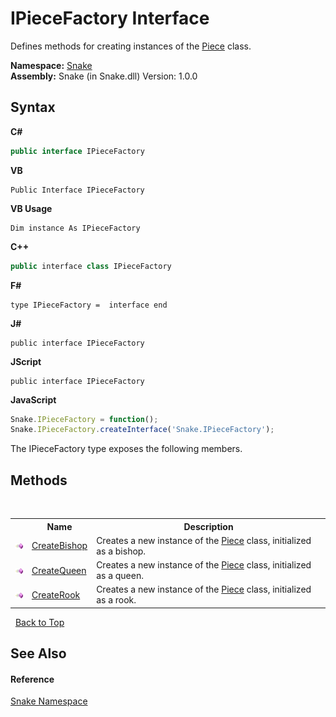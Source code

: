 # IPieceFactory Interface
 

Defines methods for creating instances of the <a href="T_Snake_Piece">Piece</a> class.

**Namespace:**&nbsp;<a href="N_Snake">Snake</a><br />**Assembly:**&nbsp;Snake (in Snake.dll) Version: 1.0.0

## Syntax

**C#**<br />
``` C#
public interface IPieceFactory
```

**VB**<br />
``` VB
Public Interface IPieceFactory
```

**VB Usage**<br />
``` VB Usage
Dim instance As IPieceFactory
```

**C++**<br />
``` C++
public interface class IPieceFactory
```

**F#**<br />
``` F#
type IPieceFactory =  interface end
```

**J#**<br />
``` J#
public interface IPieceFactory
```

**JScript**<br />
``` JScript
public interface IPieceFactory
```

**JavaScript**<br />
``` JavaScript
Snake.IPieceFactory = function();
Snake.IPieceFactory.createInterface('Snake.IPieceFactory');
```

The IPieceFactory type exposes the following members.


## Methods
&nbsp;<table><tr><th></th><th>Name</th><th>Description</th></tr><tr><td>![Public method](media/pubmethod.gif "Public method")</td><td><a href="M_Snake_IPieceFactory_CreateBishop">CreateBishop</a></td><td>
Creates a new instance of the <a href="T_Snake_Piece">Piece</a> class, initialized as a bishop.</td></tr><tr><td>![Public method](media/pubmethod.gif "Public method")</td><td><a href="M_Snake_IPieceFactory_CreateQueen">CreateQueen</a></td><td>
Creates a new instance of the <a href="T_Snake_Piece">Piece</a> class, initialized as a queen.</td></tr><tr><td>![Public method](media/pubmethod.gif "Public method")</td><td><a href="M_Snake_IPieceFactory_CreateRook">CreateRook</a></td><td>
Creates a new instance of the <a href="T_Snake_Piece">Piece</a> class, initialized as a rook.</td></tr></table>&nbsp;
<a href="#ipiecefactory-interface">Back to Top</a>

## See Also


#### Reference
<a href="N_Snake">Snake Namespace</a><br />
